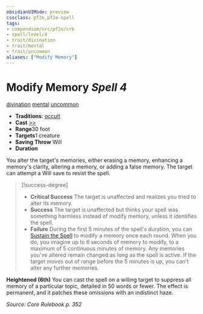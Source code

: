 ```yaml
---
obsidianUIMode: preview
cssclass: pf2e,pf2e-spell
tags:
- compendium/src/pf2e/crb
- spell/level/4
- trait/divination
- trait/mental
- trait/uncommon
aliases: ["Modify Memory"]
---
```

# Modify Memory *Spell 4*   
[divination](/rules/traits/divination.md)  [mental](/rules/traits/mental.md)  [uncommon](/rules/traits/uncommon.md)  

- **Traditions**: [occult](/rules/traits/occult.md)
- **Cast** [>>](/rules/core-rulebook/chapter-9-playing-the-game.md#Actions "Two-Action") 
- **Range**30 foot
- **Targets**1 creature
- **Saving Throw** Will
- **Duration**

You alter the target's memories, either erasing a memory, enhancing a memory's clarity, altering a memory, or adding a false memory. The target can attempt a Will save to resist the spell.

> [!success-degree] 
> - **Critical Success** The target is unaffected and realizes you tried to alter its memory.
> - **Success** The target is unaffected but thinks your spell was something harmless instead of modify memory, unless it identifies the spell.
> - **Failure** During the first 5 minutes of the spell's duration, you can [Sustain the Spell](/rules/actions/sustain-a-spell.md) to modify a memory once each round. When you do, you imagine up to 6 seconds of memory to modify, to a maximum of 5 continuous minutes of memory. Any memories you've altered remain changed as long as the spell is active. If the target moves out of range before the 5 minutes is up, you can't alter any further memories.

**Heightened (6th)** You can cast the spell on a willing target to suppress all memory of a particular topic, detailed in 50 words or fewer. The effect is permanent, and it patches these omissions with an indistinct haze.

*Source: Core Rulebook p. 352*